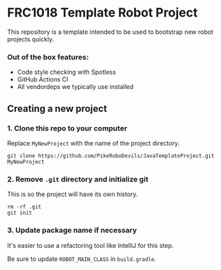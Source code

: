 FRC1018 Template Robot Project
======================================

This repository is a template intended to be used to bootstrap new robot projects quickly.

### Out of the box features:
- Code style checking with Spotless
- GitHub Actions CI
- All vendordeps we typically use installed

## Creating a new project

### 1. Clone this repo to your computer

Replace `MyNewProject` with the name of the project directory.

    git clone https://github.com/PikeRoboDevils/JavaTemplateProject.git MyNewProject

### 2. Remove `.git` directory and initialize git

This is so the project will have its own history.

    rm -rf .git
    git init

### 3. Update package name if necessary

It's easier to use a refactoring tool like IntelliJ for this step.

Be sure to update `ROBOT_MAIN_CLASS` in `build.gradle`.
